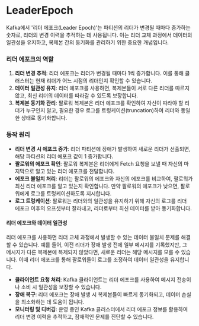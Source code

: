 # LeaderEpoch

Kafka에서 '리더 에포크(Leader Epoch)'는 파티션의 리더가 변경될 때마다 증가하는 숫자로, 리더의 변경 이력을 추적하는 데 사용됩니다. 이는 리더 교체 과정에서 데이터의 일관성을 유지하고, 복제본 간의 동기화를 관리하기 위한 중요한 개념입니다.

### 리더 에포크의 역할

1. **리더 변경 추적**: 리더 에포크는 리더가 변경될 때마다 1씩 증가합니다. 이를 통해 클러스터는 현재 리더가 어느 시점의 리더인지 확인할 수 있습니다.
2. **데이터 일관성 유지**: 리더 에포크를 사용하면, 복제본들이 서로 다른 리더를 따르지 않고, 최신 리더의 데이터를 따라갈 수 있도록 보장합니다.
3. **복제본 동기화 관리**: 팔로워 복제본은 리더 에포크를 확인하여 자신이 따라야 할 리더가 누구인지 알고, 필요한 경우 로그를 트렁케이션(truncation)하여 리더와 동일한 상태로 동기화합니다.

### 동작 원리

* **리더 변경 시 에포크 증가**: 리더 파티션에 장애가 발생하여 새로운 리더가 선출되면, 해당 파티션의 리더 에포크 값이 1 증가합니다.
* **팔로워의 에포크 확인**: 팔로워 복제본은 리더에게 Fetch 요청을 보낼 때 자신의 마지막으로 알고 있는 리더 에포크를 전달합니다.
* **에포크 불일치 처리**: 리더는 팔로워의 에포크와 자신의 에포크를 비교하여, 팔로워가 최신 리더 에포크를 알고 있는지 확인합니다. 만약 팔로워의 에포크가 낮으면, 팔로워에게 로그를 트렁케이션하도록 지시합니다.
* **로그 트렁케이션**: 팔로워는 리더와의 일관성을 유지하기 위해 자신의 로그를 리더 에포크 이후의 오프셋부터 잘라내고, 리더로부터 최신 데이터를 받아 동기화합니다.

#### 리더 에포크와 데이터 일관성

리더 에포크를 사용하면 리더 교체 과정에서 발생할 수 있는 데이터 불일치 문제를 해결할 수 있습니다. 예를 들어, 이전 리더가 장애 발생 전에 일부 메시지를 기록했지만, 그 메시지가 다른 복제본에 복제되지 않았다면, 새로운 리더는 해당 메시지를 모를 수 있습니다. 이때 리더 에포크를 통해 팔로워들이 로그를 조정하여 데이터 일관성을 유지합니다.

* **클라이언트 요청 처리**: Kafka 클라이언트는 리더 에포크를 사용하여 메시지 전송이나 소비 시 일관성을 보장할 수 있습니다.
* **장애 복구**: 리더 에포크는 장애 발생 시 복제본들이 빠르게 동기화되고, 데이터 손실을 최소화하는 데 도움이 됩니다.
* **모니터링 및 디버깅**: 운영 중인 Kafka 클러스터에서 리더 에포크 정보를 활용하여 리더 변경 이력을 추적하고, 잠재적인 문제를 진단할 수 있습니다.
